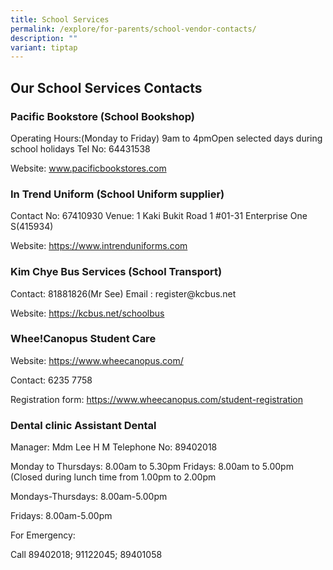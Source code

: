 ```yaml
---
title: School Services
permalink: /explore/for-parents/school-vendor-contacts/
description: ""
variant: tiptap
---
```

<h2>Our School Services Contacts</h2>
<h3>Pacific Bookstore (School Bookshop)</h3>
<p>Operating Hours:(Monday to Friday) 9am to 4pmOpen selected days during
school holidays Tel No: 64431538</p>
<p>Website: <a href="www.pacificbookstores.com" rel="noopener nofollow" target="_blank">www.pacificbookstores.com</a>
</p>
<h3>In Trend Uniform (School Uniform supplier)</h3>
<p>Contact No: 67410930 Venue: 1 Kaki Bukit Road 1 #01-31 Enterprise One
S(415934)</p>
<p>Website: <a href="https://www.intrenduniforms.com" rel="noopener nofollow" target="_blank">https://www.intrenduniforms.com</a>
</p>
<h3>Kim Chye Bus Services (School Transport)</h3>
<p>Contact: 81881826(Mr See) Email : register@kcbus.net</p>
<p>Website: <a href="https://kcbus.net/schoolbus" rel="noopener nofollow" target="_blank">https://kcbus.net/schoolbus</a>
</p>
<h3>Whee!Canopus Student Care</h3>
<p>Website: <a href="https://www.wheecanopus.com/" rel="noopener noreferrer nofollow" target="_blank">https://www.wheecanopus.com/</a>
</p>
<p>Contact: 6235 7758</p>
<p>Registration form: <a href="https://www.wheecanopus.com/student-registration" rel="noopener nofollow" target="_blank">https://www.wheecanopus.com/student-registration</a>
</p>
<h3>Dental clinic Assistant Dental</h3>
<p>Manager: Mdm Lee H M Telephone No: 89402018</p>
<p>Monday to Thursdays: 8.00am to 5.30pm Fridays: 8.00am to 5.00pm (Closed
during lunch time from 1.00pm to 2.00pm</p>
<p>Mondays-Thursdays: 8.00am-5.00pm</p>
<p>Fridays: 8.00am-5.00pm</p>
<p>For Emergency:</p>
<p>Call 89402018; 91122045; 89401058</p>